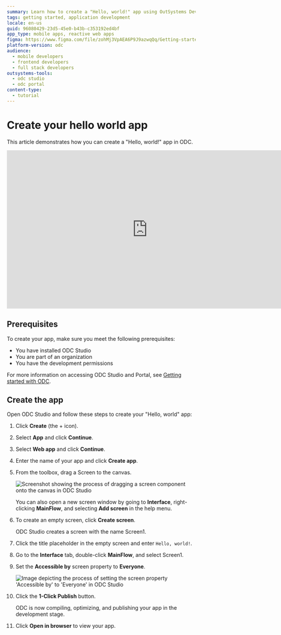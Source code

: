 ```yaml
---
summary: Learn how to create a "Hello, world!" app using OutSystems Developer Cloud (ODC) by following step-by-step instructions in ODC Studio.
tags: getting started, application development
locale: en-us
guid: 96080429-23d5-45e0-b43b-c353192ed4bf
app_type: mobile apps, reactive web apps
figma: https://www.figma.com/file/zohMj3VpAEA6P9J9azwqQq/Getting-started-with-ODC?type=design&node-id=3201%3A178&t=CxwRhrJUzQXvCd96-1
platform-version: odc
audience:
  - mobile developers
  - frontend developers
  - full stack developers
outsystems-tools:
  - odc studio
  - odc portal
content-type:
  - tutorial
---
```


# Create your hello world app

This article demonstrates how you can create a "Hello, world!" app in ODC.

<iframe src="https://player.vimeo.com/video/1034568771" width="750" height="422" frameborder="0" allow="autoplay; fullscreen" allowfullscreen="">Demo showing how to create a Hello world app in ODC Studio.</iframe>

## Prerequisites

To create your app, make sure you meet the following prerequisites:

* You have installed ODC Studio
* You are part of an organization
* You have the development permissions

For more information on accessing ODC Studio and Portal, see [Getting started with ODC](intro.md).

## Create the app

Open ODC Studio and follow these steps to create your "Hello, world" app: 

1. Click **Create** (the + icon).
2. Select **App** and click **Continue**.
3. Select **Web app** and click **Continue**.
4. Enter the name of your app and click **Create app**.
5. From the toolbox, drag a Screen to the canvas.

     ![Screenshot showing the process of dragging a screen component onto the canvas in ODC Studio](images/hello-world-drag-screen-odcs.png "Dragging a Screen to the Canvas in ODC Studio")

     <div class="info" markdown="1">

     You can also open a new screen window by going to **Interface**, right-clicking **MainFlow**, and selecting **Add screen** in the help menu.

     </div>

6. To create an empty screen, click **Create screen**.
    
    ODC Studio creates a screen with the name Screen1.

7. Click the title placeholder in the empty screen and enter `Hello, world!`.
8. Go to the **Interface** tab, double-click **MainFlow**, and select Screen1. 
9. Set the **Accessible by** screen property to **Everyone**.

    ![Image depicting the process of setting the screen property 'Accessible by' to 'Everyone' in ODC Studio](images/hello-world-authorization-everyone-odcs.png "Setting Screen Authorization to Everyone in ODC Studio")

10. Click the **1-Click Publish** button.
    
    ODC is now compiling, optimizing, and publishing your app in the development stage.

11. Click **Open in browser** to view your app.
